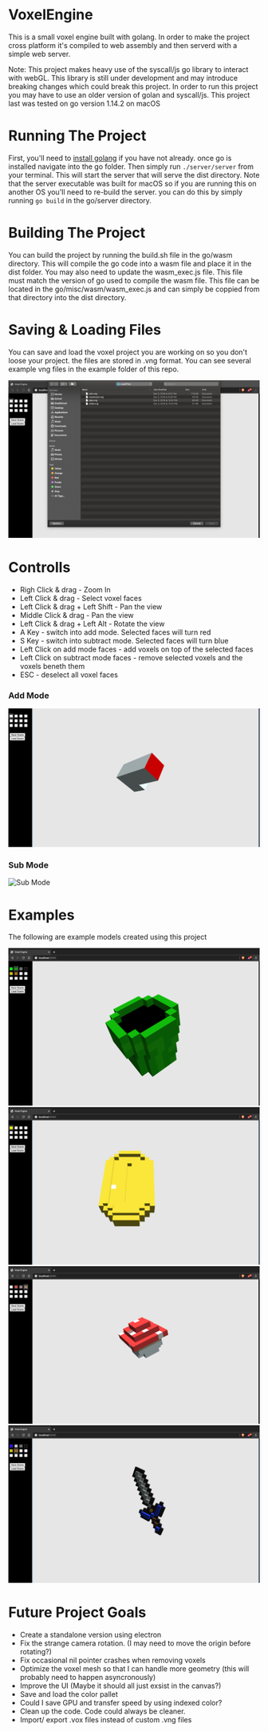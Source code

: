 # VoxelEngine

This is a small voxel engine built with golang.
In order to make the project cross platform it's
compiled to web assembly and then serverd with a
simple web server.

Note: This project makes heavy use of the syscall/js go library to interact with webGL.
This library is still under development and may introduce breaking changes which
could break this project. In order to run this project you may have to use an older
version of golan and syscall/js. This project last was tested on go version 1.14.2 on macOS

# Running The Project

First, you'll need to [install golang](https://golang.org/) if you have not already.
once go is installed navigate into the go folder. Then simply run ```./server/server```
from your terminal. This will start the server that will serve the dist directory. Note
that the server executable was built for macOS so if you are running this on another OS
you'll need to re-build the server. you can do this by simply running ```go build``` in
the go/server directory.

# Building The Project

You can build the project by running the build.sh file in the go/wasm directory. This will 
compile the go code into a wasm file and place it in the dist folder. You may also need to
update the wasm_exec.js file. This file must match the version of go used to compile the
wasm file. This file can be located in the go/misc/wasm/wasm_exec.js and can simply be
coppied from that directory into the dist directory.

# Saving & Loading Files

You can save and load the voxel project you are working on so you don't loose your project.
the files are stored in .vng format. You can see several example vng files in the example 
folder of this repo.

![Open File](https://github.com/bjatkin/VoxelEngine/blob/master/images/OpenFile.png)

# Controlls
 * Righ Click & drag - Zoom In
 * Left Click & drag - Select voxel faces
 * Left Click & drag + Left Shift - Pan the view
 * Middle Click & drag - Pan the view
 * Left Click & drag + Left Alt - Rotate the view
 * A Key - switch into add mode. Selected faces will turn red
 * S Key - switch into subtract mode. Selected faces will turn blue
 * Left Click on add mode faces - add voxels on top of the selected faces
 * Left Click on subtract mode faces - remove selected voxels and the voxels beneth them
 * ESC - deselect all voxel faces

### Add Mode
![Add Mode](https://github.com/bjatkin/VoxelEngine/blob/master/images/AddMode.png)

### Sub Mode
![Sub Mode](https://github.com/bjatkin/VoxelEngine/blob/master/images/SutractMode.png)

# Examples
The following are example models created using this project

![Green Pipe](https://github.com/bjatkin/VoxelEngine/blob/master/images/GreenPipe.png)
![Gold Coin](https://github.com/bjatkin/VoxelEngine/blob/master/images/Coin.png)
![Mushroom](https://github.com/bjatkin/VoxelEngine/blob/master/images/Mushroom.png)
![Zelda Sword](https://github.com/bjatkin/VoxelEngine/blob/master/images/ZeldaSword.png)

# Future Project Goals
 * Create a standalone version using electron
 * Fix the strange camera rotation. (I may need to move the origin before rotating?)
 * Fix occasional nil pointer crashes when removing voxels
 * Optimize the voxel mesh so that I can handle more geometry 
    (this will probably need to happen asyncronously)
 * Improve the UI (Maybe it should all just exsist in the canvas?)
 * Save and load the color pallet
 * Could I save GPU and transfer speed by using indexed color?
 * Clean up the code. Code could always be cleaner.
 * Import/ export .vox files instead of custom .vng files
